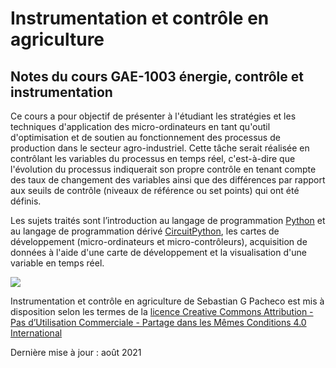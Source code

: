 # Instrumentation et contrôle en agriculture
## Notes du cours GAE-1003 énergie, contrôle et instrumentation

Ce cours a pour objectif de présenter à l'étudiant les stratégies et les techniques d'application des micro-ordinateurs en tant qu'outil d'optimisation et de soutien au fonctionnement des processus de production dans le secteur agro-industriel. Cette tâche serait réalisée en contrôlant les variables du processus en temps réel, c'est-à-dire que l'évolution du processus indiquerait son propre contrôle en tenant compte des taux de changement des variables ainsi que des différences par rapport aux seuils de contrôle (niveaux de référence ou set points) qui ont été définis.

Les sujets traités sont l’introduction au langage de programmation [Python](https://www.python.org/) et au langage de programmation dérivé [CircuitPython](https://circuitpython.org/), les cartes de développement (micro-ordinateurs et micro-contrôleurs), acquisition de données à l'aide d'une carte de développement et la visualisation d'une variable en temps réel.

![](https://camo.githubusercontent.com/f05d4039b67688cfdf339d2a445ad686a60551f9891734c418f7096184de5fac/68747470733a2f2f692e6372656174697665636f6d6d6f6e732e6f72672f6c2f62792d6e632d73612f342e302f38387833312e706e67)

Instrumentation et contrôle en agriculture de Sebastian G Pacheco est mis à disposition selon les termes de la [licence Creative Commons Attribution - Pas d’Utilisation Commerciale - Partage dans les Mêmes Conditions 4.0 International](http://creativecommons.org/licenses/by-nc-sa/4.0/)

Dernière mise à jour : août 2021
